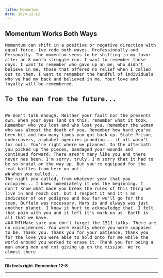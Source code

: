 ```yaml
---
title: Momentum
date: 2024-12-12
---
```


## Momentum Works Both Ways

<tt>Momentum can shift in a positive or negative direction with equal force. Ive rode both waves. Professionally and Personally. 
The momentum seems to be shifting in my favor after an 8 month struggle run. I want to remember these days. I want to remember who gave up on me, who didn't believe in me, those that offered no relief when I called out to them. I want to remember the handful of individuals who've had my back and believed in me. Your love and loyalty will be remembered.</tt>
<br>

##  <tt>To the man from the future... </tt>
<br>
<tt>We don't talk enough. Neither your fault nor the presents own. When your eyes land on this, remember what it took. Remember who you lost and who lost you. Remember the woman who was almost the death of you. Remember how hard you've been hit and how many times you got back up. State Prison, undercovers, alphabet agencies prodding... it all wasn't for null. You're right where we planned. In the aftermath you picked up the pieces, bandaged your wounds and continued forward. There aren't many like you and there never has been. I'm sorry, truly. I'm sorry that it had to be so brutal on the way up. But you're equipped for the real battles from here on out.</tt>
<br>
##  <tt>When you called...</tt>
<br>
<tt>The night you called, from whatever year that you occupied... I knew immediately it was the beginning. I don't know what made you break the rules of this thing we live in and reach out, but I respect it and it's an indicator of our pedigree and how far we'll go for the team. Buffalo was necessary. Mars is and always was just another planet. I know it hurt to acknowledge that. I felt that pain with you and it left it's mark on us. Earth is all that we have.</tt>
<br>
### 1511
<tt>Make sure you don't forget the 1511 talks. There are no coincidences. You were exactly where you were supposed to be. Thank you. Thank you for your patience, thank you for the love you were able to hold onto for me while the world around you worked to erase it. Thank you for being a man among men and not giving up on the mission. We're almost there.</tt>
<br>
<hr noshade>
<b>Db feels right. Remember 12-8</b>

---

